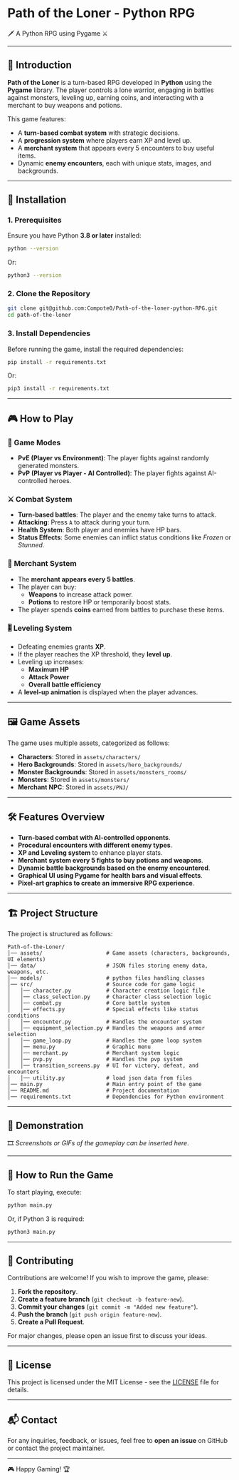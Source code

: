 # Path of the Loner - Python RPG

🗡️ A Python RPG using Pygame ⚔️

---

## 📖 Introduction

**Path of the Loner** is a turn-based RPG developed in **Python** using the **Pygame** library. The player controls a lone warrior, engaging in battles against monsters, leveling up, earning coins, and interacting with a merchant to buy weapons and potions.

This game features:

- A **turn-based combat system** with strategic decisions.
- A **progression system** where players earn XP and level up.
- A **merchant system** that appears every 5 encounters to buy useful items.
- Dynamic **enemy encounters**, each with unique stats, images, and backgrounds.

---

## 🚀 Installation

### 1. Prerequisites

Ensure you have Python **3.8 or later** installed:

```sh
python --version
```

Or:

```sh
python3 --version
```

### 2. Clone the Repository

```sh
git clone git@github.com:Compote0/Path-of-the-loner-python-RPG.git
cd path-of-the-loner
```

### 3. Install Dependencies

Before running the game, install the required dependencies:

```sh
pip install -r requirements.txt
```

Or:

```sh
pip3 install -r requirements.txt
```

---

## 🎮 How to Play

### 🏹 Game Modes

- **PvE (Player vs Environment)**: The player fights against randomly generated monsters.
- **PvP (Player vs Player - AI Controlled)**: The player fights against AI-controlled heroes.

### ⚔️ Combat System

- **Turn-based battles**: The player and the enemy take turns to attack.
- **Attacking**: Press `A` to attack during your turn.
- **Health System**: Both player and enemies have HP bars.
- **Status Effects**: Some enemies can inflict status conditions like _Frozen_ or _Stunned_.

### 🛒 Merchant System

- The **merchant appears every 5 battles**.
- The player can buy:
  - **Weapons** to increase attack power.
  - **Potions** to restore HP or temporarily boost stats.
- The player spends **coins** earned from battles to purchase these items.

### 🎚️ Leveling System

- Defeating enemies grants **XP**.
- If the player reaches the XP threshold, they **level up**.
- Leveling up increases:
  - **Maximum HP**
  - **Attack Power**
  - **Overall battle efficiency**
- A **level-up animation** is displayed when the player advances.

---

## 🖼️ Game Assets

The game uses multiple assets, categorized as follows:

- **Characters**: Stored in `assets/characters/`
- **Hero Backgrounds**: Stored in `assets/hero_backgrounds/`
- **Monster Backgrounds**: Stored in `assets/monsters_rooms/`
- **Monsters**: Stored in `assets/monsters/`
- **Merchant NPC**: Stored in `assets/PNJ/`

---

## 🛠️ Features Overview

- **Turn-based combat with AI-controlled opponents**.
- **Procedural encounters with different enemy types**.
- **XP and Leveling system** to enhance player stats.
- **Merchant system every 5 fights to buy potions and weapons**.
- **Dynamic battle backgrounds based on the enemy encountered**.
- **Graphical UI using Pygame for health bars and visual effects**.
- **Pixel-art graphics to create an immersive RPG experience**.

---

## 🏗️ Project Structure

The project is structured as follows:

```
Path-of-the-Loner/
│── assets/                    # Game assets (characters, backgrounds, UI elements)
│── data/                      # JSON files storing enemy data, weapons, etc.
│── models/                    # python files handling classes
│── src/                       # Source code for game logic
│   │── character.py           # Character creation logic file
│   │── class_selection.py     # Character class selection logic
│   │── combat.py              # Core battle system
│   │── effects.py             # Special effects like status conditions
│   │── encounter.py           # Handles the encounter system
│   │── equipment_selection.py # Handles the weapons and armor selection
│   │── game_loop.py           # Handles the game loop system
│   │── menu.py                # Graphic menu
│   │── merchant.py            # Merchant system logic
│   │── pvp.py                 # Handles the pvp system
│   │── transition_screens.py  # UI for victory, defeat, and encounters
│   │── utility.py             # load json data from files
│── main.py                    # Main entry point of the game
│── README.md                  # Project documentation
│── requirements.txt           # Dependencies for Python environment
```

---

## 🎥 Demonstration

🎞️ _Screenshots or GIFs of the gameplay can be inserted here_.

---

## 🔧 How to Run the Game

To start playing, execute:

```sh
python main.py
```

Or, if Python 3 is required:

```sh
python3 main.py
```

---

## 🤝 Contributing

Contributions are welcome! If you wish to improve the game, please:

1. **Fork the repository**.
2. **Create a feature branch** (`git checkout -b feature-new`).
3. **Commit your changes** (`git commit -m "Added new feature"`).
4. **Push the branch** (`git push origin feature-new`).
5. **Create a Pull Request**.

For major changes, please open an issue first to discuss your ideas.

---

## 📜 License

This project is licensed under the MIT License - see the [LICENSE](LICENSE) file for details.

---

## 📬 Contact

For any inquiries, feedback, or issues, feel free to **open an issue** on GitHub or contact the project maintainer.

---

🎮 Happy Gaming! 🏆
